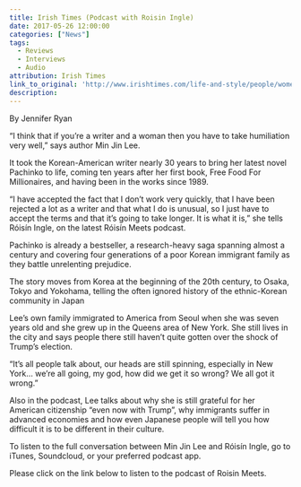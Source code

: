 ```yaml
---
title: Irish Times (Podcast with Roisin Ingle)
date: 2017-05-26 12:00:00
categories: ["News"]
tags:
  - Reviews
  - Interviews
  - Audio
attribution: Irish Times
link_to_original: 'http://www.irishtimes.com/life-and-style/people/women-writers-have-to-take-humiliation-very-well-1.3097348'
description:
---
```



By Jennifer Ryan

“I think that if you’re a writer and a woman then you have to take humiliation very well,” says author Min Jin Lee.

It took the Korean-American writer nearly 30 years to bring her latest novel Pachinko to life, coming ten years after her first book, Free Food For Millionaires, and having been in the works since 1989.

“I have accepted the fact that I don’t work very quickly, that I have been rejected a lot as a writer and that what I do is unusual, so I just have to accept the terms and that it’s going to take longer. It is what it is,” she tells Róisín Ingle, on the latest Róisín Meets podcast.

Pachinko is already a bestseller, a research-heavy saga spanning almost a century and covering four generations of a poor Korean immigrant family as they battle unrelenting prejudice.

The story moves from Korea at the beginning of the 20th century, to Osaka, Tokyo and Yokohama, telling the often ignored history of the ethnic-Korean community in Japan

Lee’s own family immigrated to America from Seoul when she was seven years old and she grew up in the Queens area of New York. She still lives in the city and says people there still haven’t quite gotten over the shock of Trump’s election.

“It’s all people talk about, our heads are still spinning, especially in New York… we’re all going, my god, how did we get it so wrong? We all got it wrong.”

Also in the podcast, Lee talks about why she is still grateful for her American citizenship “even now with Trump”, why immigrants suffer in advanced economies and how even Japanese people will tell you how difficult it is to be different in their culture.

To listen to the full conversation between Min Jin Lee and Róisín Ingle, go to iTunes, Soundcloud, or your preferred podcast app.

Please click on the link below to listen to the podcast of Roisin Meets.
